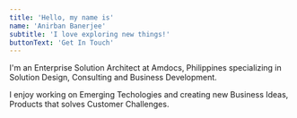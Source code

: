 ```yaml
---
title: 'Hello, my name is'
name: 'Anirban Banerjee'
subtitle: 'I love exploring new things!'
buttonText: 'Get In Touch'
---
```


I'm an Enterprise Solution Architect at Amdocs, Philippines specializing in Solution Design, Consulting and Business Development.

I enjoy working on Emerging Techologies and creating new Business Ideas, Products that solves Customer Challenges.
